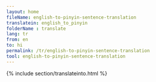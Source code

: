 ```yaml
---
layout: home
fileName: english-to-pinyin-sentence-translation
translatein: english_to_pinyin
folderName : translate
lang: tr
from: en
to: hi
permalink: /tr/english-to-pinyin-sentence-translation
tool: english-to-pinyin-sentence-translation
---
```

{% include section/translateinto.html %}